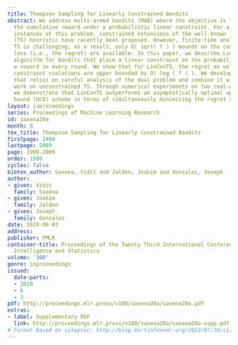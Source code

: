 ```yaml
---
title: Thompson Sampling for Linearly Constrained Bandits
abstract: We address multi-armed bandits (MAB) where the objective is to maximize
  the cumulative reward under a probabilistic linear constraint. For a few real-world
  instances of this problem, constrained extensions of the well-known Thompson Sampling
  (TS) heuristic have recently been proposed. However, finite-time analysis of constrained
  TS is challenging; as a result, only O( sqrt( T ) ) bounds on the cumulative reward
  loss (i.e., the regret) are available. In this paper, we describe LinConTS, a TS-based
  algorithm for bandits that place a linear constraint on the probability of earning
  a reward in every round. We show that for LinConTS, the regret as well as the cumulative
  constraint violations are upper bounded by O( log ( T ) ). We develop a proof technique
  that relies on careful analysis of the dual problem and combine it with recent theoretical
  work on unconstrained TS. Through numerical experiments on two real-world datasets,
  we demonstrate that LinConTS outperforms an asymptotically optimal upper confidence
  bound (UCB) scheme in terms of simultaneously minimizing the regret and the violation.
layout: inproceedings
series: Proceedings of Machine Learning Research
id: saxena20a
month: 0
tex_title: Thompson Sampling for Linearly Constrained Bandits
firstpage: 1999
lastpage: 2009
page: 1999-2009
order: 1999
cycles: false
bibtex_author: Saxena, Vidit and Jalden, Joakim and Gonzalez, Joseph
author:
- given: Vidit
  family: Saxena
- given: Joakim
  family: Jalden
- given: Joseph
  family: Gonzalez
date: 2020-06-03
address: 
publisher: PMLR
container-title: Proceedings of the Twenty Third International Conference on Artificial
  Intelligence and Statistics
volume: '108'
genre: inproceedings
issued:
  date-parts:
  - 2020
  - 6
  - 3
pdf: http://proceedings.mlr.press/v108/saxena20a/saxena20a.pdf
extras:
- label: Supplementary PDF
  link: http://proceedings.mlr.press/v108/saxena20a/saxena20a-supp.pdf
# Format based on citeproc: http://blog.martinfenner.org/2013/07/30/citeproc-yaml-for-bibliographies/
---
```

